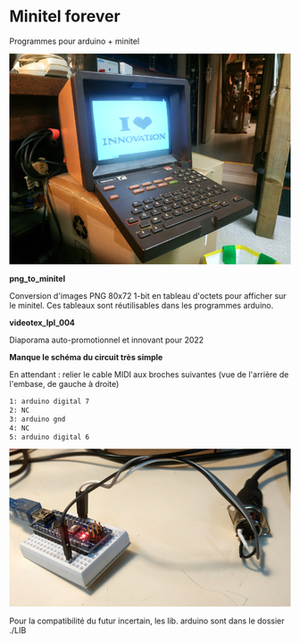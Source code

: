 # Minitel forever

Programmes pour arduino + minitel

![*_*](./assets/minitel.jpg)

**png_to_minitel**

Conversion d'images PNG 80x72 1-bit en tableau d'octets pour afficher sur le minitel. Ces tableaux sont réutilisables dans les programmes arduino.

**videotex_lpl_004**

Diaporama auto-promotionnel et innovant pour 2022

**Manque le schéma du circuit très simple**

En attendant : relier le cable MIDI aux broches suivantes (vue de l'arrière de l'embase, de gauche à droite)

    1: arduino digital 7
    2: NC
    3: arduino gnd
    4: NC
    5: arduino digital 6

![*_*](./assets/minitel_photo_circuit.jpg)

Pour la compatibilité du futur incertain, les lib. arduino sont dans le dossier ./LIB


